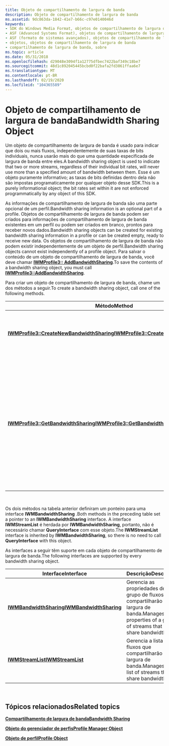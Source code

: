 ```yaml
---
title: Objeto de compartilhamento de largura de banda
description: Objeto de compartilhamento de largura de banda
ms.assetid: 9dc863da-1842-41e7-b66c-c97e0140046d
keywords:
- SDK do Windows Media Format, objetos de compartilhamento de largura de banda
- ASF (Advanced Systems Format), objetos de compartilhamento de largura de banda
- ASF (formato de sistemas avançados), objetos de compartilhamento de largura de banda
- objetos, objetos de compartilhamento de largura de banda
- compartilhamento de largura de banda, sobre
ms.topic: article
ms.date: 05/31/2018
ms.openlocfilehash: d29048e3094f1a12775dfbec7422baf349c18be7
ms.sourcegitcommit: 48d1c892045445bcbd0f22bafa2fd3861ffaa6e7
ms.translationtype: MT
ms.contentlocale: pt-BR
ms.lasthandoff: 02/19/2020
ms.locfileid: "104365589"
---
```

# <a name="bandwidth-sharing-object"></a><span data-ttu-id="cdaf9-108">Objeto de compartilhamento de largura de banda</span><span class="sxs-lookup"><span data-stu-id="cdaf9-108">Bandwidth Sharing Object</span></span>

<span data-ttu-id="cdaf9-109">Um objeto de compartilhamento de largura de banda é usado para indicar que dois ou mais fluxos, independentemente de suas taxas de bits individuais, nunca usarão mais do que uma quantidade especificada de largura de banda entre eles.</span><span class="sxs-lookup"><span data-stu-id="cdaf9-109">A bandwidth sharing object is used to indicate that two or more streams, regardless of their individual bit rates, will never use more than a specified amount of bandwidth between them.</span></span> <span data-ttu-id="cdaf9-110">Esse é um objeto puramente informativo; as taxas de bits definidas dentro dela não são impostas programaticamente por qualquer objeto desse SDK.</span><span class="sxs-lookup"><span data-stu-id="cdaf9-110">This is a purely informational object; the bit rates set within it are not enforced programmatically by any object of this SDK.</span></span>

<span data-ttu-id="cdaf9-111">As informações de compartilhamento de largura de banda são uma parte opcional de um perfil.</span><span class="sxs-lookup"><span data-stu-id="cdaf9-111">Bandwidth sharing information is an optional part of a profile.</span></span> <span data-ttu-id="cdaf9-112">Objetos de compartilhamento de largura de banda podem ser criados para informações de compartilhamento de largura de banda existentes em um perfil ou podem ser criados em branco, prontos para receber novos dados.</span><span class="sxs-lookup"><span data-stu-id="cdaf9-112">Bandwidth sharing objects can be created for existing bandwidth sharing information in a profile or can be created empty, ready to receive new data.</span></span> <span data-ttu-id="cdaf9-113">Os objetos de compartilhamento de largura de banda não podem existir independentemente de um objeto de perfil.</span><span class="sxs-lookup"><span data-stu-id="cdaf9-113">Bandwidth sharing objects cannot exist independently of a profile object.</span></span> <span data-ttu-id="cdaf9-114">Para salvar o conteúdo de um objeto de compartilhamento de largura de banda, você deve chamar [**IWMProfile3:: AddBandwidthSharing**](/previous-versions/windows/desktop/api/Wmsdkidl/nf-wmsdkidl-iwmprofile3-addbandwidthsharing).</span><span class="sxs-lookup"><span data-stu-id="cdaf9-114">To save the contents of a bandwidth sharing object, you must call [**IWMProfile3::AddBandwidthSharing**](/previous-versions/windows/desktop/api/Wmsdkidl/nf-wmsdkidl-iwmprofile3-addbandwidthsharing).</span></span>

<span data-ttu-id="cdaf9-115">Para criar um objeto de compartilhamento de largura de banda, chame um dos métodos a seguir.</span><span class="sxs-lookup"><span data-stu-id="cdaf9-115">To create a bandwidth sharing object, call one of the following methods.</span></span>



| <span data-ttu-id="cdaf9-116">Método</span><span class="sxs-lookup"><span data-stu-id="cdaf9-116">Method</span></span>                                                                                  | <span data-ttu-id="cdaf9-117">Descrição</span><span class="sxs-lookup"><span data-stu-id="cdaf9-117">Description</span></span>                                                                                                                                                    |
|-----------------------------------------------------------------------------------------|----------------------------------------------------------------------------------------------------------------------------------------------------------------|
| [<span data-ttu-id="cdaf9-118">**IWMProfile3::CreateNewBandwidthSharing**</span><span class="sxs-lookup"><span data-stu-id="cdaf9-118">**IWMProfile3::CreateNewBandwidthSharing**</span></span>](/previous-versions/windows/desktop/api/Wmsdkidl/nf-wmsdkidl-iwmprofile3-createnewbandwidthsharing) | <span data-ttu-id="cdaf9-119">Cria um objeto de compartilhamento de largura de banda sem nenhum dado.</span><span class="sxs-lookup"><span data-stu-id="cdaf9-119">Creates a bandwidth sharing object without any data.</span></span>                                                                                                           |
| [<span data-ttu-id="cdaf9-120">**IWMProfile3::GetBandwidthSharing**</span><span class="sxs-lookup"><span data-stu-id="cdaf9-120">**IWMProfile3::GetBandwidthSharing**</span></span>](/previous-versions/windows/desktop/api/Wmsdkidl/nf-wmsdkidl-iwmprofile3-getbandwidthsharing)             | <span data-ttu-id="cdaf9-121">Cria um objeto de compartilhamento de largura de banda preenchido com dados de um perfil.</span><span class="sxs-lookup"><span data-stu-id="cdaf9-121">Creates a bandwidth sharing object populated with data from a profile.</span></span> <span data-ttu-id="cdaf9-122">Usa o índice de compartilhamento de largura de banda para identificar as informações de compartilhamento de largura de banda desejada.</span><span class="sxs-lookup"><span data-stu-id="cdaf9-122">Uses the bandwidth sharing index to identify the desired bandwidth sharing information.</span></span> |



 

<span data-ttu-id="cdaf9-123">Os dois métodos na tabela anterior definiram um ponteiro para uma interface **IWMBandwidthSharing** .</span><span class="sxs-lookup"><span data-stu-id="cdaf9-123">Both methods in the preceding table set a pointer to an **IWMBandwidthSharing** interface.</span></span> <span data-ttu-id="cdaf9-124">A interface **IWMStreamList** é herdada por **IWMBandwidthSharing**, portanto, não é necessário chamar **QueryInterface** com esse objeto.</span><span class="sxs-lookup"><span data-stu-id="cdaf9-124">The **IWMStreamList** interface is inherited by **IWMBandwidthSharing**, so there is no need to call **QueryInterface** with this object.</span></span>

<span data-ttu-id="cdaf9-125">As interfaces a seguir têm suporte em cada objeto de compartilhamento de largura de banda.</span><span class="sxs-lookup"><span data-stu-id="cdaf9-125">The following interfaces are supported by every bandwidth sharing object.</span></span>



| <span data-ttu-id="cdaf9-126">Interface</span><span class="sxs-lookup"><span data-stu-id="cdaf9-126">Interface</span></span>                                          | <span data-ttu-id="cdaf9-127">Descrição</span><span class="sxs-lookup"><span data-stu-id="cdaf9-127">Description</span></span>                                                             |
|----------------------------------------------------|-------------------------------------------------------------------------|
| [<span data-ttu-id="cdaf9-128">**IWMBandwidthSharing**</span><span class="sxs-lookup"><span data-stu-id="cdaf9-128">**IWMBandwidthSharing**</span></span>](/previous-versions/windows/desktop/api/wmsdkidl/nn-wmsdkidl-iwmbandwidthsharing) | <span data-ttu-id="cdaf9-129">Gerencia as propriedades de um grupo de fluxos que compartilharão a largura de banda.</span><span class="sxs-lookup"><span data-stu-id="cdaf9-129">Manages the properties of a group of streams that will share bandwidth.</span></span> |
| [<span data-ttu-id="cdaf9-130">**IWMStreamList**</span><span class="sxs-lookup"><span data-stu-id="cdaf9-130">**IWMStreamList**</span></span>](/previous-versions/windows/desktop/api/wmsdkidl/nn-wmsdkidl-iwmstreamlist)             | <span data-ttu-id="cdaf9-131">Gerencia a lista de fluxos que compartilharão a largura de banda.</span><span class="sxs-lookup"><span data-stu-id="cdaf9-131">Manages the list of streams that will share bandwidth.</span></span>                  |



 

## <a name="related-topics"></a><span data-ttu-id="cdaf9-132">Tópicos relacionados</span><span class="sxs-lookup"><span data-stu-id="cdaf9-132">Related topics</span></span>

<dl> <dt>

[<span data-ttu-id="cdaf9-133">**Compartilhamento de largura de banda**</span><span class="sxs-lookup"><span data-stu-id="cdaf9-133">**Bandwidth Sharing**</span></span>](bandwidth-sharing.md)
</dt> <dt>

[<span data-ttu-id="cdaf9-134">**Objeto do gerenciador de perfis**</span><span class="sxs-lookup"><span data-stu-id="cdaf9-134">**Profile Manager Object**</span></span>](profile-manager-object.md)
</dt> <dt>

[<span data-ttu-id="cdaf9-135">**Objeto de perfil**</span><span class="sxs-lookup"><span data-stu-id="cdaf9-135">**Profile Object**</span></span>](profile-object.md)
</dt> </dl>

 

 





